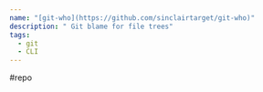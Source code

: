 ```yaml
---
name: "[git-who](https://github.com/sinclairtarget/git-who)"
description: " Git blame for file trees"
tags:
  - git
  - CLI
---
```

#repo